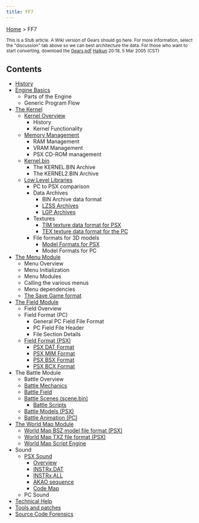 ```yaml
---
title: FF7
---
```


[Home](Main%20Page.md) > FF7

<small> This is a Stub article. A Wiki version of Gears should go here.
For more information, select the "discussion" tab above so we can best
architecture the data. For those who want to start converting, download
the [Gears pdf][] [Halkun][] 20:18, 5 Mar 2005 (CST) </small>

  

## Contents

-   [History][]
-   [Engine Basics][]
    -   Parts of the Engine
    -   Generic Program Flow
-   [The Kernel][]
    -   [Kernel Overview][]
        -   History
        -   Kernel Functionality
    -   [Memory Management][]
        -   RAM Management
        -   VRAM Management
        -   PSX CD-ROM management
    -   [Kernel.bin][]
        -   The KERNEL.BIN Archive
        -   The KERNEL2.BIN Archive
    -   [Low Level Libraries][]
        -   PC to PSX comparison
        -   Data Archives
            -   BIN Archive data format
            -   [LZSS Archives][]
            -   [LGP Archives][]
        -   Textures
            -   [TIM texture data format for PSX][]
            -   [TEX texture data format for the PC][]
        -   File formats for 3D models
            -   [Model Formats for PSX][]
            -   Model Formats for PC
-   [The Menu Module][]
    -   Menu Overview
    -   Menu Initialization
    -   Menu Modules
    -   Calling the various menus
    -   Menu dependencies
    -   [The Save Game format][]
-   [The Field Module][]
    -   Field Overview
    -   Field Format (PC)
        -   General PC Field File Format
        -   PC Field File Header
        -   File Section Details
    -   [Field Format (PSX)][]
        -   [PSX DAT Format][]
        -   [PSX MIM Format][]
        -   [PSX BSX Format][]
        -   [PSX BCX Format][]
-   The Battle Module
    -   Battle Overview
    -   [Battle Mechanics][]
    -   [Battle Field][]
    -   [Battle Scenes (scene.bin)][]
        -   [Battle Scripts][]
    -   [Battle Models (PSX)][]
    -   [Battle Animation (PC)][]
-   [The World Map Module][]
    -   [World Map BSZ model file format (PSX)][]
    -   [World Map TXZ file format (PSX)][]
    -   [World Map Script Engine][]
-   Sound
    -   [PSX Sound][]
        -   [Overview][]
        -   [INSTRx.DAT][]
        -   [INSTRx.ALL][]
        -   [AKAO sequence][]
        -   [Code Map][]
    -   PC Sound
-   [Technical Help][]
-   [Tools and patches][]
-   [Source Code Forensics][]

  [Gears pdf]: https://wiki.ffrtt.ru/gears.pdf
  [Halkun]: User:Halkun.md "wikilink"
  [History]: FF7/History.md "wikilink"
  [Engine Basics]: FF7/Engine%20basics.md "wikilink"
  [The Kernel]: FF7/Kernel.md "wikilink"
  [Kernel Overview]: FF7/Kernel/Overview.md "wikilink"
  [Memory Management]: FF7/Kernel/Memory%20management.md "wikilink"
  [Kernel.bin]: FF7/Kernel/Kernel.bin.md "wikilink"
  [Low Level Libraries]: FF7/Kernel/Low%20level%20libraries.md "wikilink"
  [LZSS Archives]: FF7/LZSS%20format.md "wikilink"
  [LGP Archives]: FF7/LGP%20format.md "wikilink"
  [TIM texture data format for PSX]: PSX/TIM%20format.md "wikilink"
  [TEX texture data format for the PC]: FF7/TEX%20format.md "wikilink"
  [Model Formats for PSX]: FF7/Kernel/Low%20level%20libraries.md#Model%20formats%20for%20PSX
    "wikilink"
  [The Menu Module]: FF7/Menu%20Module.md "wikilink"
  [The Save Game format]: FF7/Savemap.md "wikilink"
  [The Field Module]: FF7/Field%20Module.md "wikilink"
  [Field Format (PSX)]: FF7/Field%20Module.md#Field%20Format%20.28PSX.29
    "wikilink"
  [PSX DAT Format]: FF7/Field%20Module.md#PSX%20DAT%20Format "wikilink"
  [PSX MIM Format]: FF7/Field%20Module.md#PSX%20MIM%20Format "wikilink"
  [PSX BSX Format]: FF7/Field%20Module.md#PSX%20BSX%20Format "wikilink"
  [PSX BCX Format]: FF7/Field%20Module.md#PSX%20BCX%20Format "wikilink"
  [Battle Mechanics]: FF7/Battle/Battle%20Mechanics.md "wikilink"
  [Battle Field]: FF7/Battle/Battle%20Field.md "wikilink"
  [Battle Scenes (scene.bin)]: FF7/Battle/Battle%20Scenes.md "wikilink"
  [Battle Scripts]: FF7/Battle/Battle%20Scenes/Battle%20Script.md "wikilink"
  [Battle Models (PSX)]: FF7/Playstation%20Battle%20Model%20Format.md "wikilink"
  [Battle Animation (PC)]: FF7/Battle/Battle%20Animation%20(PC).md "wikilink"
  [The World Map Module]: FF7/WorldMap%20Module.md "wikilink"
  [World Map BSZ model file format (PSX)]: FF7/World%20Map/BSZ.md "wikilink"
  [World Map TXZ file format (PSX)]: FF7/World%20Map/TXZ.md "wikilink"
  [World Map Script Engine]: FF7/WorldMap%20Module/Script.md "wikilink"
  [PSX Sound]: FF7/PSX/PSX%20Sound.md "wikilink"
  [Overview]: FF7/PSX/Sound/Overview.md "wikilink"
  [INSTRx.DAT]: FF7/PSX/Sound/INSTRx.DAT.md "wikilink"
  [INSTRx.ALL]: FF7/PSX/Sound/INSTRx.ALL.md "wikilink"
  [AKAO sequence]: FF7/PSX/Sound/AKAO%20sequence.md "wikilink"
  [Code Map]: FF7/PSX/Sound/Code%20Map.md "wikilink"
  [Technical Help]: FF7/Technical.md "wikilink"
  [Tools and patches]: FF7/Technical/Customising.md "wikilink"
  [Source Code Forensics]: FF7/Technical/Source.md "wikilink"
